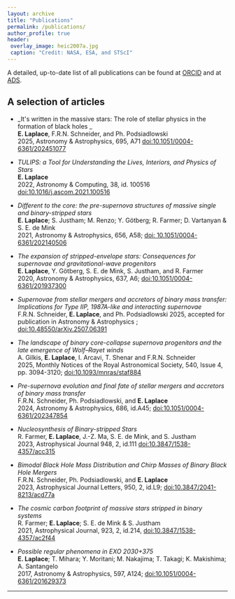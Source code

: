 ```yaml
---
layout: archive
title: "Publications"
permalink: /publications/
author_profile: true
header:
 overlay_image: heic2007a.jpg
 caption: "Credit: NASA, ESA, and STScI"
---
```


A detailed, up-to-date list of all publications can be found at [ORCID](https://orcid.org/0000-0003-1009-5691) and at [ADS](https://ui.adsabs.harvard.edu/public-libraries/MsPZZawhQSG7g0YRmqvmog).


<h2>A selection of articles </h2>

* _It's written in the massive stars: The role of stellar physics in the formation of black holes _  
**E. Laplace**, F.R.N. Schneider, and Ph. Podsiadlowski     
2025, Astronomy & Astrophysics, 695, A71 [doi:10.1051/0004-6361/202451077](https://ui.adsabs.harvard.edu/abs/2025A%26A...695A..71L/abstract)

* _TULIPS: a Tool for Understanding the Lives, Interiors, and Physics of Stars_                              
**E. Laplace**  
2022, Astronomy & Computing, 38, id. 100516 [doi:10.1016/j.ascom.2021.100516](https://doi.org/10.1016/j.ascom.2021.100516)

* _Different to the core: the pre-supernova structures of massive single and binary-stripped stars_  
**E. Laplace**; S. Justham; M. Renzo; Y. Götberg; R. Farmer; D. Vartanyan & S. E. de Mink           
2021, Astronomy & Astrophysics, 656, A58; [doi:
    10.1051/0004-6361/202140506](https://ui.adsabs.harvard.edu/abs/2021A%26A...656A..58L/abstract)

*  _The expansion of stripped-envelope stars: Consequences for supernovae and gravitational-wave progenitors_  
**E. Laplace**, Y. Götberg, S. E. de Mink, S. Justham, and R. Farmer  
2020, Astronomy & Astrophysics, 637, A6; [doi:10.1051/0004-6361/201937300](https://ui.adsabs.harvard.edu/link_gateway/2020A&A...637A...6L/doi:10.1051/0004-6361/201937300)

* _Supernovae from stellar mergers and accretors of binary mass transfer: Implications for Type IIP, 1987A-like and interacting supernovae_  
F.R.N. Schneider, **E. Laplace**, and Ph. Podsiadlowski
2025, accepted for publication in Astronomy & Astrophysics ; [doi:10.48550/arXiv.2507.06391](https://ui.adsabs.harvard.edu/abs/2025arXiv250706391S/abstract)

* _The landscape of binary core-collapse supernova progenitors and the late emergence of Wolf–Rayet winds_  
A. Gilkis, **E. Laplace**, I. Arcavi, T. Shenar and F.R.N. Schneider      
2025, Monthly Notices of the Royal Astronomical Society, 540, Issue 4, pp. 3094-3120; [doi:10.1093/mnras/staf884](https://ui.adsabs.harvard.edu/abs/2025MNRAS.540.3094G/abstract)

* _Pre-supernova evolution and final fate of stellar mergers and accretors of binary mass transfer_  
F.R.N. Schneider, Ph. Podsiadlowski, and **E. Laplace**      
2024, Astronomy & Astrophysics, 686, id.A45; [doi:10.1051/0004-6361/202347854](https://ui.adsabs.harvard.edu/abs/2024A%26A...686A..45S/abstract)

* _Nucleosynthesis of Binary-stripped Stars_    
R. Farmer, **E. Laplace**, J.-Z. Ma, S. E. de Mink, and S. Justham  
2023, Astrophysical Journal 948, 2, id.111 [doi:10.3847/1538-4357/acc315](https://doi.org/10.3847/1538-4357/acc315)

* _Bimodal Black Hole Mass Distribution and Chirp Masses of Binary Black Hole Mergers_  
F.R.N. Schneider, Ph. Podsiadlowski, and **E. Laplace**      
2023, Astrophysical Journal Letters, 950, 2, id.L9; [doi:10.3847/2041-8213/acd77a](https://doi.org/10.3847/2041-8213/acd77a)

* _The cosmic carbon footprint of massive stars stripped in binary systems_    
R. Farmer; **E. Laplace**; S. E. de Mink & S. Justham   
2021, Astrophysical Journal, 923, 2, id.214, [doi:10.3847/1538-4357/ac2f44](https://ui.adsabs.harvard.edu/abs/2021ApJ...923..214F/abstract)

* _Possible regular phenomena in EXO 2030+375_  
**E. Laplace**; T. Mihara; Y. Moritani; M. Nakajima; T. Takagi; K. Makishima; A. Santangelo   
2017, Astronomy & Astrophysics, 597,
A124; [doi:10.1051/0004-6361/201629373](https://ui.adsabs.harvard.edu/link_gateway/2017A&A...597A.124L/doi:10.1051/0004-6361/201629373)


[//]: # (* _Late evolution, death, and afterlife of stars stripped in binaries_        )

[//]: # (**E. Laplace**         )

[//]: # (2022, PhD thesis, University of Amsterdam, ISBN 9789464193886, [available on UvA-DARE]&#40;https://hdl.handle.net/11245.1/06fd9a37-2313-4cde-933d-35679fb319d8&#41;)




[//]: # (* _Binary-Stripped Stars as Core-Collapse Supernovae Progenitors_  )

[//]: # (D. Vartanyan; **E. Laplace**; M. Renzo; Y. Götberg; A. Burrows; S. E. de Mink                                           )

[//]: # (2021, Astrophysical Journal, 916, 1, id.L5; [doi:10.3847/2041-8213/ac0b42]&#40;https://ui.adsabs.harvard.edu/abs/2021ApJ...916L...5V/abstract&#41;)





[//]: # (* _Possible regular phenomena in EXO 2030+375_  )

[//]: # (**E. Laplace**; T. Mihara; Y. Moritani; M. Nakajima; T. Takagi; K. Makishima; A. Santangelo   )

[//]: # (2017, Astronomy & Astrophysics, 597,)

[//]: # (A124; [doi:10.1051/0004-6361/201629373]&#40;https://ui.adsabs.harvard.edu/link_gateway/2017A&A...597A.124L/doi:10.1051/0004-6361/201629373&#41;)


[//]: # (* _Polluting the pair-instability mass gap for binary black holes through super-Eddington accretion in isolated binaries_  )

[//]: # (  L. A. C. van Son; S. E. de Mink;  F. S. Broekgaarden; M. Renzo; S. Justham; **E. Laplace**; J. Moran-Fraile; D. D. Hendriks; )

[//]: # (   R. Farmer  )

[//]: # (   2020, Astrophysical Journal; [doi:10.3847/1538-4357/ab9809]&#40;https://ui.adsabs.harvard.edu/abs/2020ApJ...897..100V/abstract&#41;)

[//]: # (* _Space astrometry of the very massive ∼150 M☉ candidate runaway star VFTS682_   )

[//]: # (M. Renzo; S. E. de Mink; D. J. Lennon; I. Platais; R. P. van der)

[//]: # (Marel; **E. Laplace**; J. M. Bestenlehner; C. J. Evans; V. Hénault-)

[//]: # (Brunet; S. Justham; A. de Koter; N. Langer; F. Najarro; F. R. N.)

[//]: # (Schneider; J. S. Vink   )

[//]: # (2018, Monthly Notices of the Royal Astronomical Society: Letters, Volume 482, Issue 1, p.L102-L106; [doi:10.1093/mnrasl/sly194]&#40;https://ui.adsabs.harvard.edu/link_gateway/2019MNRAS.482L.102R/doi:10.1093/mnrasl/sly194&#41;)

[//]: # ()
[//]: # (* _On the dependence of the X-ray continuum variations with luminosity in accreting X-ray pulsars_  )

[//]: # (K. A. Postnov; M. I. Gornostaev; D. Klochkov; **E. Laplace**; V. V.)

[//]: # (Lukin; N. I. Shakura  )

[//]: # (2015, Monthly Notices of the Royal Astronomical)

[//]: # (Society 452 &#40;2&#41;: 1601-1611; [doi: 10.1093/mnras/stv1393]&#40;https://ui.adsabs.harvard.edu/link_gateway/2015MNRAS.452.1601P/doi:10.1093/mnras/stv1393&#41;)

[//]: # (<h2>Articles submitted or in preparation</h2>)

[//]: # ()
[//]: # ()
[//]: # (* _Contact tracing of binary stars: pathways to stellar mergers_    )

[//]: # (J. Henneco, F.R.N. Schneider, and **E. Laplace**  )

[//]: # (2023, submitted to Astronomy & Astrophysics)

[//]: # ()
[//]: # (* _Pre-supernova evolution and final fate of stellar mergers and accretors of binary mass transfer_     )

[//]: # (F.R.N. Schneider, Ph. Podsiadlowski, and **E. Laplace**   )

[//]: # (2023, submitted to Astronomy & Astrophysics)

[//]: # ()
[//]: # (* _Convective-core overshooting and the final fate of massive stars_     )

[//]: # (D. Temaj, F.R.N. Schneider, **E. Laplace**, D. Wei, and Ph. Podsiadlowski    )

[//]: # (2023, submitted to Astronomy & Astrophysics)

******
<!---
 <h2>Articles in preparation</h2>
--->



<!---
{% if author.googlescholar %}
  You can also find my articles on <u><a href="{{author.googlescholar}}">my Google Scholar profile</a>.</u>
{% endif %}

{% include base_path %}

{% for post in site.publications reversed %}
  {% include archive-single.html %}
{% endfor %}
--->